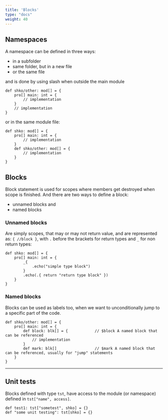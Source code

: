 ```yaml
---
title: 'Blocks'
type: "docs"
weight: 40
---
```

## Namespaces

A namespace can be defined in three ways: 
- in a subfolder
- same folder, but in a new file
- or the same file 

and is done by using slash when outside the main module
```
def shko/other: mod[] = {
    pro[] main: int = {
        // implementation
    }
    // implementation
}
```

or in the same module file:
```
def shko: mod[] = {
    pro[] main: int = {
        // implementation
    }
    def shko/other: mod[] = {
        // implementation
    }
}
```
## Blocks

Block statement is used for scopes where members get destroyed when scope is finished. And there are two ways to define a block: 
- unnamed blocks and 
- named blocks

### Unnamed blocks
Are simply scopes, that may or may not return value, and are represented as: `{ //block }`, with `.` before the brackets for return types and `_` for non return types:
```
def shko: mod[] = {
    pro[] main: int = {
        _{
            .echo("simple type block")
        }
        .echo(.{ return "return type block" })
    }
}
```

### Named blocks
Blocks can be used as labels too, when we want to unconditionally jump to a specific part of the code.
```
def shko/other: mod[] = {
    pro[] main: int = {
        def block: blk[] = {            // $block A named block that can be referenced
            // implementation
        }
        def mark: blk[]                 // $mark A named block that can be referenced, usually for "jump" statements
    }
}
```

---
## Unit tests
Blocks defined with type `tst`, have access to the module (or namespace) defined in `tst["name", access]`.

```
def test1: tst["sometest", shko] = {}
def "some unit testing": tst[shko] = {}
```

